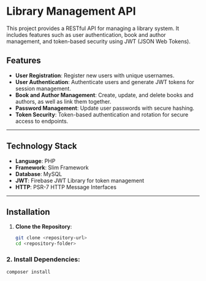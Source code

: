# Library Management API

This project provides a RESTful API for managing a library system. It includes features such as user authentication, book and author management, and token-based security using JWT (JSON Web Tokens).

## Features
- **User Registration**: Register new users with unique usernames.
- **User Authentication**: Authenticate users and generate JWT tokens for session management.
- **Book and Author Management**: Create, update, and delete books and authors, as well as link them together.
- **Password Management**: Update user passwords with secure hashing.
- **Token Security**: Token-based authentication and rotation for secure access to endpoints.

---

## Technology Stack
- **Language**: PHP
- **Framework**: Slim Framework
- **Database**: MySQL
- **JWT**: Firebase JWT Library for token management
- **HTTP**: PSR-7 HTTP Message Interfaces

---

## Installation

1. **Clone the Repository**:
   ```bash
   git clone <repository-url>
   cd <repository-folder>
### 2. Install Dependencies:
```bash
composer install
